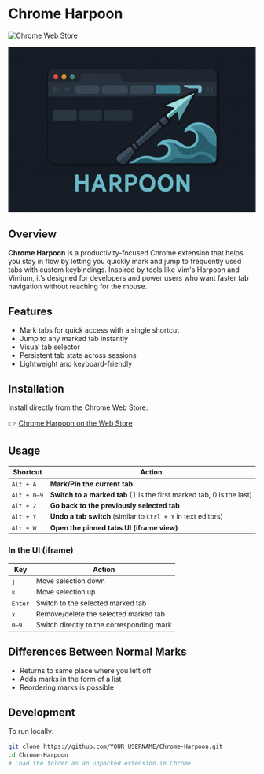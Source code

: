 # Chrome Harpoon

[![Chrome Web Store](https://img.shields.io/chrome-web-store/v/kjcljpflpbjllhimbmikkcdpfdahbiho?style=flat-square)](https://chromewebstore.google.com/detail/web-harpoon/kjcljpflpbjllhimbmikkcdpfdahbiho?authuser=0&hl=en)

<!-- Banner Image -->
![Banner](./assets/banner.png)

## Overview

**Chrome Harpoon** is a productivity-focused Chrome extension that helps you stay in flow by letting you quickly mark and jump to frequently used tabs with custom keybindings. Inspired by tools like Vim's Harpoon and Vimium, it’s designed for developers and power users who want faster tab navigation without reaching for the mouse.

## Features

- Mark tabs for quick access with a single shortcut
- Jump to any marked tab instantly
- Visual tab selector
- Persistent tab state across sessions
- Lightweight and keyboard-friendly

## Installation

Install directly from the Chrome Web Store:

👉 [Chrome Harpoon on the Web Store](https://chromewebstore.google.com/detail/web-harpoon/kjcljpflpbjllhimbmikkcdpfdahbiho?authuser=0&hl=en)

## Usage

| Shortcut     | Action                                                                 |
|--------------|------------------------------------------------------------------------|
| `Alt + A`    | **Mark/Pin the current tab**                                           |
| `Alt + 0–9`  | **Switch to a marked tab** (1 is the first marked tab, 0 is the last) |
| `Alt + Z`    | **Go back to the previously selected tab**                            |
| `Alt + Y`    | **Undo a tab switch** (similar to `Ctrl + Y` in text editors)         |
| `Alt + W`    | **Open the pinned tabs UI (iframe view)**                             |

### In the UI (iframe)

| Key          | Action                                  |
|--------------|------------------------------------------|
| `j`          | Move selection down                      |
| `k`          | Move selection up                        |
| `Enter`      | Switch to the selected marked tab        |
| `x`          | Remove/delete the selected marked tab    |
| `0–9`        | Switch directly to the corresponding mark |

## Differences Between Normal Marks
* Returns to same place where you left off
* Adds marks in the form of a list
* Reordering marks is possible

## Development

To run locally:

```bash
git clone https://github.com/YOUR_USERNAME/Chrome-Harpoon.git
cd Chrome-Harpoon
# Load the folder as an unpacked extension in Chrome
